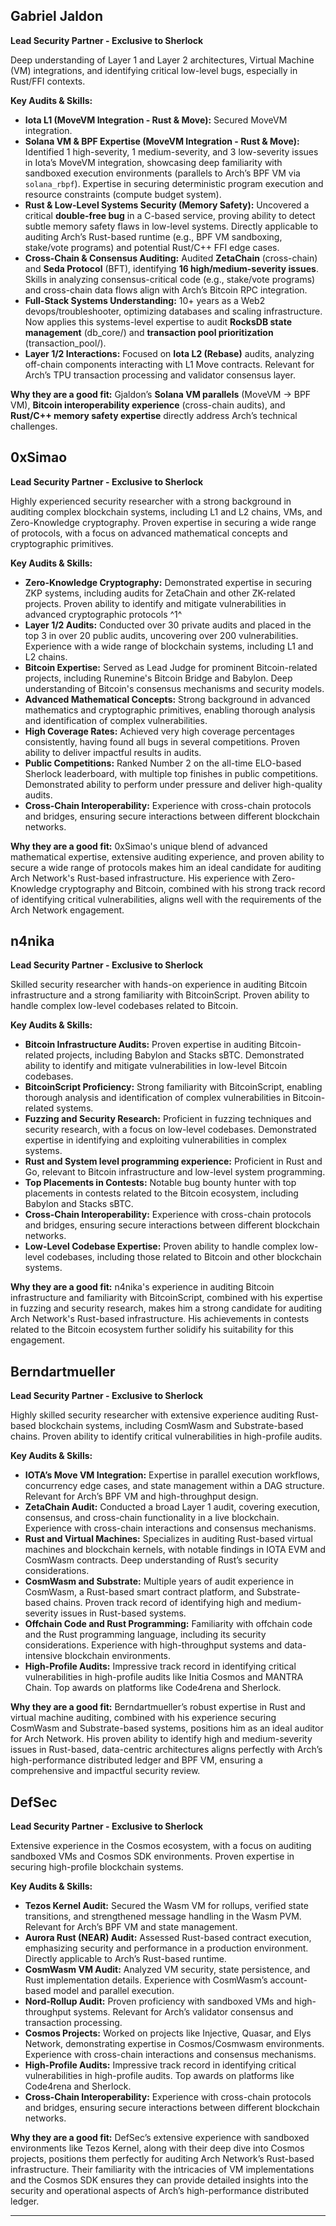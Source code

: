 ## Gabriel Jaldon

**Lead Security Partner - Exclusive to Sherlock**

Deep understanding of Layer 1 and Layer 2 architectures, Virtual Machine (VM) integrations, and identifying critical low-level bugs, especially in Rust/FFI contexts.

**Key Audits & Skills:**
- **Iota L1 (MoveVM Integration - Rust & Move):** Secured MoveVM integration.
- **Solana VM & BPF Expertise (MoveVM Integration - Rust & Move):** Identified 1 high-severity, 1 medium-severity, and 3 low-severity issues in Iota’s MoveVM integration, showcasing deep familiarity with sandboxed execution environments (parallels to Arch’s BPF VM via `solana_rbpf`). Expertise in securing deterministic program execution and resource constraints (compute budget system).
- **Rust & Low-Level Systems Security (Memory Safety):** Uncovered a critical **double-free bug** in a C-based service, proving ability to detect subtle memory safety flaws in low-level systems. Directly applicable to auditing Arch’s Rust-based runtime (e.g., BPF VM sandboxing, stake/vote programs) and potential Rust/C++ FFI edge cases.
- **Cross-Chain & Consensus Auditing:** Audited **ZetaChain** (cross-chain) and **Seda Protocol** (BFT), identifying **16 high/medium-severity issues**. Skills in analyzing consensus-critical code (e.g., stake/vote programs) and cross-chain data flows align with Arch’s Bitcoin RPC integration.
- **Full-Stack Systems Understanding:** 10+ years as a Web2 devops/troubleshooter, optimizing databases and scaling infrastructure. Now applies this systems-level expertise to audit **RocksDB state management** (db_core/) and **transaction pool prioritization** (transaction_pool/).
- **Layer 1/2 Interactions:** Focused on **Iota L2 (Rebase)** audits, analyzing off-chain components interacting with L1 Move contracts. Relevant for Arch’s TPU transaction processing and validator consensus layer.

**Why they are a good fit:** 
Gjaldon’s **Solana VM parallels** (MoveVM → BPF VM), **Bitcoin interoperability experience** (cross-chain audits), and **Rust/C++ memory safety expertise** directly address Arch’s technical challenges.

## 0xSimao

**Lead Security Partner - Exclusive to Sherlock**

Highly experienced security researcher with a strong background in auditing complex blockchain systems, including L1 and L2 chains, VMs, and Zero-Knowledge cryptography. Proven expertise in securing a wide range of protocols, with a focus on advanced mathematical concepts and cryptographic primitives.

**Key Audits & Skills:**
- **Zero-Knowledge Cryptography:** Demonstrated expertise in securing ZKP systems, including audits for ZetaChain and other ZK-related projects. Proven ability to identify and mitigate vulnerabilities in advanced cryptographic protocols ^1^
- **Layer 1/2 Audits:** Conducted over 30 private audits and placed in the top 3 in over 20 public audits, uncovering over 200 vulnerabilities. Experience with a wide range of blockchain systems, including L1 and L2 chains.
- **Bitcoin Expertise:** Served as Lead Judge for prominent Bitcoin-related projects, including Runemine's Bitcoin Bridge and Babylon. Deep understanding of Bitcoin's consensus mechanisms and security models.
- **Advanced Mathematical Concepts:** Strong background in advanced mathematics and cryptographic primitives, enabling thorough analysis and identification of complex vulnerabilities.
- **High Coverage Rates:** Achieved very high coverage percentages consistently, having found all bugs in several competitions. Proven ability to deliver impactful results in audits.
- **Public Competitions:** Ranked Number 2 on the all-time ELO-based Sherlock leaderboard, with multiple top finishes in public competitions. Demonstrated ability to perform under pressure and deliver high-quality audits.
- **Cross-Chain Interoperability:** Experience with cross-chain protocols and bridges, ensuring secure interactions between different blockchain networks.

**Why they are a good fit:**
0xSimao's unique blend of advanced mathematical expertise, extensive auditing experience, and proven ability to secure a wide range of protocols makes him an ideal candidate for auditing Arch Network's Rust-based infrastructure. His experience with Zero-Knowledge cryptography and Bitcoin, combined with his strong track record of identifying critical vulnerabilities, aligns well with the requirements of the Arch Network engagement.

## n4nika

**Lead Security Partner - Exclusive to Sherlock**

Skilled security researcher with hands-on experience in auditing Bitcoin infrastructure and a strong familiarity with BitcoinScript. Proven ability to handle complex low-level codebases related to Bitcoin.

**Key Audits & Skills:**
- **Bitcoin Infrastructure Audits:** Proven expertise in auditing Bitcoin-related projects, including Babylon and Stacks sBTC. Demonstrated ability to identify and mitigate vulnerabilities in low-level Bitcoin codebases.
- **BitcoinScript Proficiency:** Strong familiarity with BitcoinScript, enabling thorough analysis and identification of complex vulnerabilities in Bitcoin-related systems.
- **Fuzzing and Security Research:** Proficient in fuzzing techniques and security research, with a focus on low-level codebases. Demonstrated expertise in identifying and exploiting vulnerabilities in complex systems.
- **Rust and System level programming experience:** Proficient in Rust and Go, relevant to Bitcoin infrastructure and low-level system programming.
- **Top Placements in Contests:** Notable bug bounty hunter with top placements in contests related to the Bitcoin ecosystem, including Babylon and Stacks sBTC.
- **Cross-Chain Interoperability:** Experience with cross-chain protocols and bridges, ensuring secure interactions between different blockchain networks.
- **Low-Level Codebase Expertise:** Proven ability to handle complex low-level codebases, including those related to Bitcoin and other blockchain systems.

**Why they are a good fit:**
n4nika's experience in auditing Bitcoin infrastructure and familiarity with BitcoinScript, combined with his expertise in fuzzing and security research, makes him a strong candidate for auditing Arch Network's Rust-based infrastructure. His achievements in contests related to the Bitcoin ecosystem further solidify his suitability for this engagement.


## Berndartmueller

**Lead Security Partner - Exclusive to Sherlock**

Highly skilled security researcher with extensive experience auditing Rust-based blockchain systems, including CosmWasm and Substrate-based chains. Proven ability to identify critical vulnerabilities in high-profile audits.

**Key Audits & Skills:**
- **IOTA’s Move VM Integration:** Expertise in parallel execution workflows, concurrency edge cases, and state management within a DAG structure. Relevant for Arch’s BPF VM and high-throughput design.
- **ZetaChain Audit:** Conducted a broad Layer 1 audit, covering execution, consensus, and cross-chain functionality in a live blockchain. Experience with cross-chain interactions and consensus mechanisms.
- **Rust and Virtual Machines:** Specializes in auditing Rust-based virtual machines and blockchain kernels, with notable findings in IOTA EVM and CosmWasm contracts. Deep understanding of Rust’s security considerations.
- **CosmWasm and Substrate:** Multiple years of audit experience in CosmWasm, a Rust-based smart contract platform, and Substrate-based chains. Proven track record of identifying high and medium-severity issues in Rust-based systems.
- **Offchain Code and Rust Programming:** Familiarity with offchain code and the Rust programming language, including its security considerations. Experience with high-throughput systems and data-intensive blockchain environments.
- **High-Profile Audits:** Impressive track record in identifying critical vulnerabilities in high-profile audits like Initia Cosmos and MANTRA Chain. Top awards on platforms like Code4rena and Sherlock.

**Why they are a good fit:**
Berndartmueller’s robust expertise in Rust and virtual machine auditing, combined with his experience securing CosmWasm and Substrate-based systems, positions him as an ideal auditor for Arch Network. His proven ability to identify high and medium-severity issues in Rust-based, data-centric architectures aligns perfectly with Arch’s high-performance distributed ledger and BPF VM, ensuring a comprehensive and impactful security review.

## DefSec

**Lead Security Partner - Exclusive to Sherlock**

Extensive experience in the Cosmos ecosystem, with a focus on auditing sandboxed VMs and Cosmos SDK environments. Proven expertise in securing high-profile blockchain systems.

**Key Audits & Skills:**
- **Tezos Kernel Audit:** Secured the Wasm VM for rollups, verified state transitions, and strengthened message handling in the Wasm PVM. Relevant for Arch’s BPF VM and state management.
- **Aurora Rust (NEAR) Audit:** Assessed Rust-based contract execution, emphasizing security and performance in a production environment. Directly applicable to Arch’s Rust-based runtime.
- **CosmWasm VM Audit:** Analyzed VM security, state persistence, and Rust implementation details. Experience with CosmWasm’s account-based model and parallel execution.
- **Nord-Rollup Audit:** Proven proficiency with sandboxed VMs and high-throughput systems. Relevant for Arch’s validator consensus and transaction processing.
- **Cosmos Projects:** Worked on projects like Injective, Quasar, and Elys Network, demonstrating expertise in Cosmos/Cosmwasm environments. Experience with cross-chain interactions and consensus mechanisms.
- **High-Profile Audits:** Impressive track record in identifying critical vulnerabilities in high-profile audits. Top awards on platforms like Code4rena and Sherlock.
- **Cross-Chain Interoperability:** Experience with cross-chain protocols and bridges, ensuring secure interactions between different blockchain networks.

**Why they are a good fit:**
DefSec’s extensive experience with sandboxed environments like Tezos Kernel, along with their deep dive into Cosmos projects, positions them perfectly for auditing Arch Network’s Rust-based infrastructure. Their familiarity with the intricacies of VM implementations and the Cosmos SDK ensures they can provide detailed insights into the security and operational aspects of Arch’s high-performance distributed ledger.

---